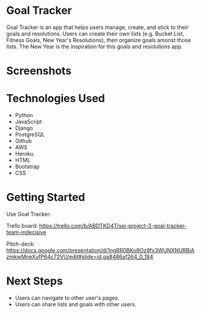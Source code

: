 # Goal Tracker
Goal Tracker is an app that helps users manage, create, and stick to their goals and resolutions. Users can create their own lists (e.g. Bucket List, Fitness Goals, New Year's Resolutions), then organize goals amonst those lists. The New Year is the inspiration for this goals and resolutions app.

# Screenshots

# Technologies Used
* Python
* JavaScript
* Django
* PostgreSQL
* Github
* AWS
* Heroku
* HTML
* Bootstrap
* CSS

# Getting Started

Use Goal Tracker: 

Trello board: https://trello.com/b/ABDTKD4T/sei-project-3-goal-tracker-team-indecisive

Pitch-deck: https://docs.google.com/presentation/d/1ngBR0BKo9Oz9fx3WUNXNURBiAzmkwMneXufP64c72VU/edit#slide=id.ga8486af264_0_184

# Next Steps

* Users can navigate to other user's pages.
* Users can share lists and goals with other users.